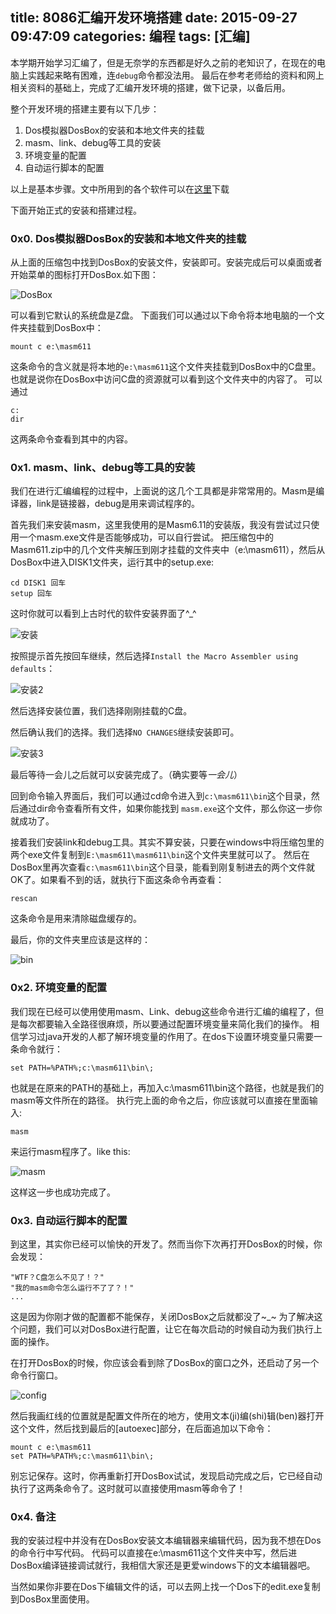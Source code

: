 title: 8086汇编开发环境搭建
date: 2015-09-27 09:47:09
categories: 编程
tags: [汇编]
---

本学期开始学习汇编了，但是无奈学的东西都是好久之前的老知识了，在现在的电脑上实践起来略有困难，连`debug`命令都没法用。
最后在参考老师给的资料和网上相关资料的基础上，完成了汇编开发环境的搭建，做下记录，以备后用。

<!--more-->

整个开发环境的搭建主要有以下几步：
1. Dos模拟器DosBox的安装和本地文件夹的挂载
2. masm、link、debug等工具的安装
3. 环境变量的配置
4. 自动运行脚本的配置

以上是基本步骤。文中所用到的各个软件可以在[这里](http://7xn2d3.com1.z0.glb.clouddn.com/file汇编开发环境搭建.jpg)下载

下面开始正式的安装和搭建过程。
### 0x0. Dos模拟器DosBox的安装和本地文件夹的挂载
从上面的压缩包中找到DosBox的安装文件，安装即可。安装完成后可以桌面或者开始菜单的图标打开DosBox.如下图：

![DosBox](http://7xn2d3.com1.z0.glb.clouddn.com/imgDosBox.png)

可以看到它默认的系统盘是Z盘。
下面我们可以通过以下命令将本地电脑的一个文件夹挂载到DosBox中：
```
mount c e:\masm611
```
这条命令的含义就是将本地的`e:\masm611`这个文件夹挂载到DosBox中的C盘里。
也就是说你在DosBox中访问C盘的资源就可以看到这个文件夹中的内容了。
可以通过
```
c: 
dir
```
这两条命令查看到其中的内容。

### 0x1. masm、link、debug等工具的安装
我们在进行汇编编程的过程中，上面说的这几个工具都是非常常用的。Masm是编译器，link是链接器，debug是用来调试程序的。

首先我们来安装masm，这里我使用的是Masm6.11的安装版，我没有尝试过只使用一个masm.exe文件是否能够成功，可以自行尝试。
把压缩包中的Masm611.zip中的几个文件夹解压到刚才挂载的文件夹中（e:\masm611），然后从DosBox中进入DISK1文件夹，运行其中的setup.exe:
```
cd DISK1 回车
setup 回车
```
这时你就可以看到上古时代的软件安装界面了^_^

![安装](http://7xn2d3.com1.z0.glb.clouddn.com/img安装.png)

按照提示首先按回车继续，然后选择`Install the Macro Assembler using defaults`：

![安装2](http://7xn2d3.com1.z0.glb.clouddn.com/img安装2.png)

然后选择安装位置，我们选择刚刚挂载的C盘。


然后确认我们的选择。我们选择`NO CHANGES`继续安装即可。

![安装3](http://7xn2d3.com1.z0.glb.clouddn.com/img安装3.png)

最后等待一会儿之后就可以安装完成了。（确实要等*一会儿*）

回到命令输入界面后，我们可以通过cd命令进入到`c:\masm611\bin`这个目录，然后通过dir命令查看所有文件，如果你能找到
`masm.exe`这个文件，那么你这一步你就成功了。

接着我们安装link和debug工具。其实不算安装，只要在windows中将压缩包里的两个exe文件复制到`E:\masm611\masm611\bin`这个文件夹里就可以了。
然后在DosBox里再次查看`c:\masm611\bin`这个目录，能看到刚复制进去的两个文件就OK了。如果看不到的话，就执行下面这条命令再查看：
```
rescan
```
这条命令是用来清除磁盘缓存的。

最后，你的文件夹里应该是这样的：

![bin](http://7xn2d3.com1.z0.glb.clouddn.com/imgbin.png)


### 0x2. 环境变量的配置
我们现在已经可以使用使用masm、Link、debug这些命令进行汇编的编程了，但是每次都要输入全路径很麻烦，所以要通过配置环境变量来简化我们的操作。
相信学习过java开发的人都了解环境变量的作用了。在dos下设置环境变量只需要一条命令就行：
```
set PATH=%PATH%;c:\masm611\bin\;
```
也就是在原来的PATH的基础上，再加入c:\masm611\bin这个路径，也就是我们的masm等文件所在的路径。
执行完上面的命令之后，你应该就可以直接在里面输入:
```
masm
```
来运行masm程序了。like this:

![masm](http://7xn2d3.com1.z0.glb.clouddn.com/imgmasm.png)

这样这一步也成功完成了。

### 0x3. 自动运行脚本的配置
到这里，其实你已经可以愉快的开发了。然而当你下次再打开DosBox的时候，你会发现：
```
"WTF？C盘怎么不见了！？"
"我的masm命令怎么运行不了了？！"
...
```
这是因为你刚才做的配置都不能保存，关闭DosBox之后就都没了~_~
为了解决这个问题，我们可以对DosBox进行配置，让它在每次启动的时候自动为我们执行上面的操作。

在打开DosBox的时候，你应该会看到除了DosBox的窗口之外，还启动了另一个命令行窗口。

![config](http://7xn2d3.com1.z0.glb.clouddn.com/imgconfig.png)

然后我画红线的位置就是配置文件所在的地方，使用文本(ji)编(shi)辑(ben)器打开这个文件，然后找到最后的[autoexec]部分，在后面追加以下命令：
```
mount c e:\masm611
set PATH=%PATH%;c:\masm611\bin\;
```
别忘记保存。这时，你再重新打开DosBox试试，发现启动完成之后，它已经自动执行了这两条命令了。这时就可以直接使用masm等命令了！

### 0x4. 备注
我的安装过程中并没有在DosBox安装文本编辑器来编辑代码，因为我不想在Dos的命令行中写代码。
代码可以直接在e:\masm611这个文件夹中写，然后进DosBox编译链接调试就行，我相信大家还是更爱windows下的文本编辑器吧。

当然如果你非要在Dos下编辑文件的话，可以去网上找一个Dos下的edit.exe复制到DosBox里面使用。